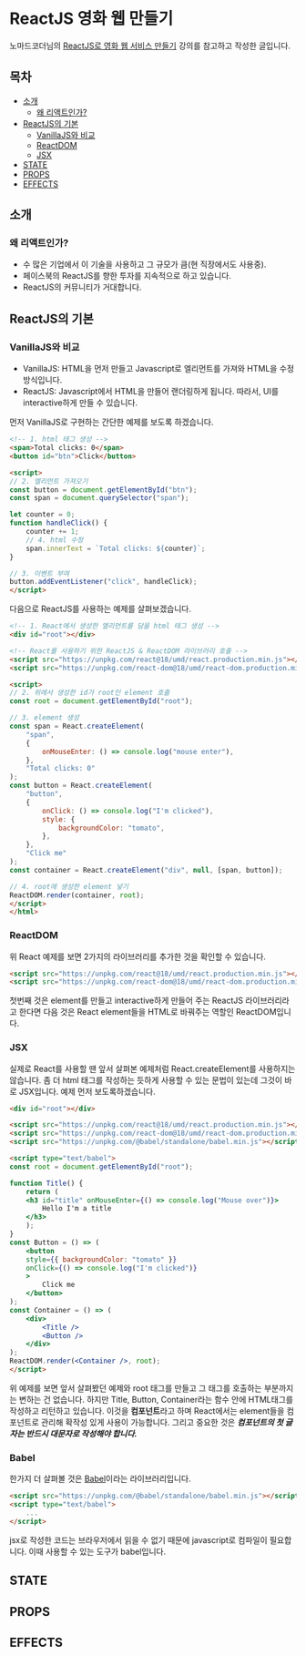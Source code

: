 # ReactJS 영화 웹 만들기

노마드코더님의 [ReactJS로 영화 웹 서비스 만들기](#https://nomadcoders.co/react-for-beginners) 강의를 참고하고 작성한 글입니다.

## 목차
- [소개](#소개)
    - [왜 리액트인가?](#왜-리액트인가)
- [ReactJS의 기본](#reactjs의-기본)
    - [VanillaJS와 비교](#vanillajs와-비교)
    - [ReactDOM](#reactdom)
    - [JSX](#jsx)
- [STATE](#state)
- [PROPS](#props)
- [EFFECTS](#effects)

## 소개
### 왜 리액트인가?
- 수 많은 기업에서 이 기술을 사용하고 그 규모가 큼(현 직장에서도 사용중).
- 페이스북의 ReactJS를 향한 투자를 지속적으로 하고 있습니다.
- ReactJS의 커뮤니티가 거대합니다.

## ReactJS의 기본
### VanillaJS와 비교
- VanillaJS: HTML을 먼저 만들고 Javascript로 엘리먼트를 가져와 HTML을 수정 방식입니다.
- ReactJS: Javascript에서 HTML을 만들어 랜더링하게 됩니다. 따라서, UI를 interactive하게 만들 수 있습니다.


먼저 VanillaJS로 구현하는 간단한 예제를 보도록 하겠습니다.

```html
<!-- 1. html 태그 생성 -->
<span>Total clicks: 0</span>
<button id="btn">Click</button>

<script>
// 2. 엘리먼트 가져오기
const button = document.getElementById("btn");
const span = document.querySelector("span");

let counter = 0;
function handleClick() {
    counter += 1;
    // 4. html 수정
    span.innerText = `Total clicks: ${counter}`;
}

// 3. 이벤트 부여
button.addEventListener("click", handleClick);
</script>
```
다음으로 ReactJS를 사용하는 예제를 살펴보겠습니다.

```html
<!-- 1. React에서 생성한 엘리먼트를 담을 html 태그 생성 -->
<div id="root"></div>

<!-- React를 사용하기 위한 ReactJS & ReactDOM 라이브러리 호출 -->
<script src="https://unpkg.com/react@18/umd/react.production.min.js"></script>
<script src="https://unpkg.com/react-dom@18/umd/react-dom.production.min.js"></script>

<script>
// 2. 위에서 생성한 id가 root인 element 호출
const root = document.getElementById("root");

// 3. element 생성
const span = React.createElement(
    "span",
    {
        onMouseEnter: () => console.log("mouse enter"),
    },
    "Total clicks: 0"
);
const button = React.createElement(
    "button",
    {
        onClick: () => console.log("I'm clicked"),
        style: {
            backgroundColor: "tomato",
        },
    },
    "Click me"
);
const container = React.createElement("div", null, [span, button]);

// 4. root에 생성한 element 넣기
ReactDOM.render(container, root);
</script>
</html>
```

### ReactDOM
위 React 예제를 보면 2가지의 라이브러리를 추가한 것을 확인할 수 있습니다. 
```html
<script src="https://unpkg.com/react@18/umd/react.production.min.js"></script>
<script src="https://unpkg.com/react-dom@18/umd/react-dom.production.min.js"></script>
```

첫번째 것은 element를 만들고 interactive하게 만들어 주는 ReactJS 라이브러리라고 한다면 다음 것은 React element들을 HTML로 바꿔주는 역할인 ReactDOM입니다.

### JSX

실제로 React를 사용할 땐 앞서 살펴본 예제처럼 React.createElement를 사용하지는 않습니다. 좀 더 html 태그를 작성하는 듯하게 사용할 수 있는 문법이 있는데 그것이 바로 JSX입니다. 예제 먼저 보도록하겠습니다.

```html
<div id="root"></div>

<script src="https://unpkg.com/react@18/umd/react.production.min.js"></script>
<script src="https://unpkg.com/react-dom@18/umd/react-dom.production.min.js"></script>
<script src="https://unpkg.com/@babel/standalone/babel.min.js"></script>

<script type="text/babel">
const root = document.getElementById("root");

function Title() {
    return (
    <h3 id="title" onMouseEnter={() => console.log("Mouse over")}>
        Hello I'm a title
    </h3>
    );
}
const Button = () => (
    <button
    style={{ backgroundColor: "tomato" }}
    onClick={() => console.log("I'm clicked")}
    >
        Click me
    </button>
);
const Container = () => (
    <div>
        <Title />
        <Button />
    </div>
);
ReactDOM.render(<Container />, root);
</script>
```

위 예제를 보면 앞서 살펴봤던 예제와 root 태그를 만들고 그 태그를 호출하는 부분까지는 변하는 건 없습니다. 하지만 Title, Button, Container라는 함수 안에 HTML태그를 작성하고 리턴하고 있습니다. 이것을 **컴포넌트**라고 하며 React에서는 element들을 컴포넌트로 관리해 확작성 있게 사용이 가능합니다. 그리고 중요한 것은 ***컴포넌트의 첫 글자는 반드시 대문자로 작성해야 합니다.***

### Babel
한가지 더 살펴볼 것은 [Babel](#https://babeljs.io)이라는 라이브러리입니다.

```html
<script src="https://unpkg.com/@babel/standalone/babel.min.js"></script>
<script type="text/babel">
    ...
</script>
```

jsx로 작성한 코드는 브라우저에서 읽을 수 없기 때문에 javascript로 컴파일이 필요합니다. 이때 사용할 수 있는 도구가 babel입니다.

## STATE

## PROPS

## EFFECTS